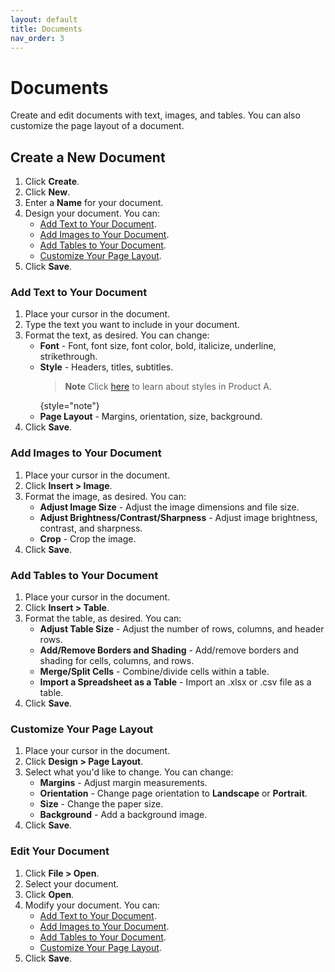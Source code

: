 ```yaml
---
layout: default
title: Documents
nav_order: 3
---
```

# Documents

Create and edit documents with text, images, and tables. You can also customize the page layout of a document.

## Create a New Document

1. Click **Create**.
2. Click **New**.
3. Enter a **Name** for your document.
4. Design your document. You can:
    * [Add Text to Your Document](#add-text-to-your-document).
    * [Add Images to Your Document](#add-images-to-your-document).
    * [Add Tables to Your Document](#add-tables-to-your-document).
    * [Customize Your Page Layout](#customize-your-page-layout).
5. Click **Save**.

### Add Text to Your Document

1. Place your cursor in the document.
2. Type the text you want to include in your document.
3. Format the text, as desired.
   You can change:
    * **Font** - Font, font size, font color, bold, italicize, underline, strikethrough.
    * **Style** - Headers, titles, subtitles.
      >**Note**
      > Click [here](Styles.html) to learn about styles in Product A.
      >
      {style="note"}
    * **Page Layout** - Margins, orientation, size, background.
4. Click **Save**.

### Add Images to Your Document

1. Place your cursor in the document.
2. Click **Insert > Image**.
3. Format the image, as desired.
   You can:
    * **Adjust Image Size** - Adjust the image dimensions and file size.
    * **Adjust Brightness/Contrast/Sharpness** - Adjust image brightness, contrast, and sharpness.
    * **Crop** - Crop the image.
4. Click **Save**.

### Add Tables to Your Document

1. Place your cursor in the document.
2. Click **Insert > Table**.
3. Format the table, as desired.
   You can:
    * **Adjust Table Size** - Adjust the number of rows, columns, and header rows.
    * **Add/Remove Borders and Shading** - Add/remove borders and shading for cells, columns, and rows.
    * **Merge/Split Cells** - Combine/divide cells within a table.
    * **Import a Spreadsheet as a Table** - Import an .xlsx or .csv file as a table.
4. Click **Save**.

### Customize Your Page Layout

1. Place your cursor in the document.
2. Click **Design > Page Layout**.
3. Select what you'd like to change.
   You can change:
    * **Margins** - Adjust margin measurements.
    * **Orientation** - Change page orientation to **Landscape** or **Portrait**.
    * **Size** - Change the paper size.
    * **Background** - Add a background image.
4. Click **Save**.

### Edit Your Document

1. Click **File > Open**.
2. Select your document.
3. Click **Open**.
4. Modify your document. You can:
    * [Add Text to Your Document](#add-text-to-your-document).
    * [Add Images to Your Document](#add-images-to-your-document).
    * [Add Tables to Your Document](#add-tables-to-your-document).
    * [Customize Your Page Layout](#customize-your-page-layout).
5. Click **Save**.